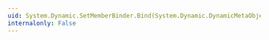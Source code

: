 ```yaml
---
uid: System.Dynamic.SetMemberBinder.Bind(System.Dynamic.DynamicMetaObject,System.Dynamic.DynamicMetaObject[])
internalonly: False
---
```

